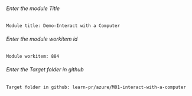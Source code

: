 		
###### Enter the module Title
```
Module title: Demo-Interact with a Computer
```
###### Enter the module workitem id
```
Module workitem: 884
```
###### Enter the Target folder in github
```
Target folder in github: learn-pr/azure/M01-interact-with-a-computer
```